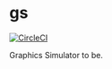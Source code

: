 # gs

[![CircleCI](https://circleci.com/gh/the-lost-explorer/gs/tree/master.svg?style=svg)](https://circleci.com/gh/the-lost-explorer/gs/tree/master)

Graphics Simulator to be.
